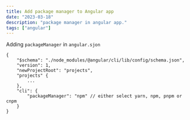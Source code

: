 ```yaml
---
title: Add package manager to Angular app
date: "2023-03-18"
description: "package manager in angular app."
tags: ["angular"]
---
```


Adding `packageManager` in `angular.sjon`

```tsx
{
    "$schema": "./node_modules/@angular/cli/lib/config/schema.json",
    "version": 1,
    "newProjectRoot": "projects",
    "projects" {
        ...
    },
    "cli": {
        "packageManager": "npm" // either select yarn, npm, pnpm or cnpm
    }
}
```
